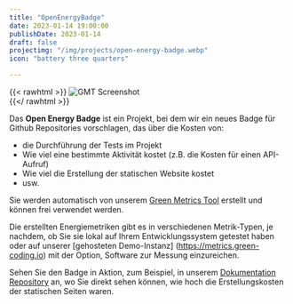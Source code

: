 ```yaml
---
title: "OpenEnergyBadge"
date: 2023-01-14 19:00:00
publishDate: 2023-01-14
draft: false
projectimg: "/img/projects/open-energy-badge.webp"
icon: "battery three quarters"

---
```


{{< rawhtml >}}
<img class="ui big rounded bordered image" src="/img/projects/open-energy-badge.webp" alt="GMT Screenshot" loading="lazy" style="margin:auto;">
<br>
{{</ rawhtml >}}

Das **Open Energy Badge** ist ein Projekt, bei dem wir ein neues Badge für Github Repositories vorschlagen, das über die Kosten von:

- die Durchführung der Tests im Projekt
- Wie viel eine bestimmte Aktivität kostet (z.B. die Kosten für einen API-Aufruf)
- Wie viel die Erstellung der statischen Website kostet
- usw.

Sie werden automatisch von unserem [Green Metrics Tool](/de/projects/green-metrics-tool) erstellt und können frei verwendet werden.

Die erstellten Energiemetriken gibt es in verschiedenen Metrik-Typen, je nachdem, ob Sie sie lokal auf Ihrem Entwicklungssystem getestet haben
oder auf unserer [gehosteten Demo-Instanz] (https://metrics.green-coding.io) mit der Option, Software zur Messung einzureichen.

Sehen Sie den Badge in Aktion, zum Beispiel, in unserem [Dokumentation Repository](https://github.com/green-coding-berlin/documentation) an, wo Sie direkt sehen können, wie hoch die Erstellungskosten der statischen Seiten waren.
